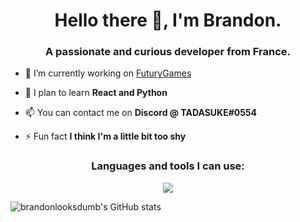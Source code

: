 <h1 align="center">Hello there 👋, I'm Brandon.</h1>
<h3 align="center">A passionate and curious developer from France.</h3>

- 🔭 I’m currently working on [FuturyGames](https://github.com/futurygames)

- 🌱 I plan to learn **React and Python**

- 📫 You can contact me on **Discord @ TADASUKE#0554**

- ⚡ Fun fact **I think I'm a little bit too shy**


<h3 align="center">Languages and tools I can use:</h3>
<p align="center"><img src="https://skillicons.dev/icons?i=java,linux,bash,mysql,redis,php,cloudflare,gcp,git,grafana,figma,vscode,idea"/></p>

<p><img align="center" src="https://github-readme-stats.vercel.app/api?username=brandonlooksdumb&count_private=true&show_icons=true&theme=midnight-purple" alt="brandonlooksdumb's GitHub stats" /></p>
